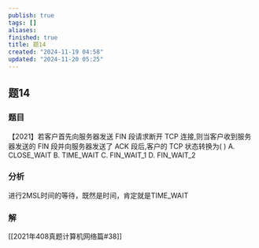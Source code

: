 ```yaml
---
publish: true
tags: []
aliases: 
finished: true
title: 题14
created: "2024-11-19 04:58"
updated: "2024-11-20 05:25"
---
```

## 题14
### 题目
【2021】若客户首先向服务器发送 FIN 段请求断开 TCP 连接,则当客户收到服务器发送的 FIN 段并向服务器发送了 ACK 段后,客户的 TCP 状态转换为( )
A. CLOSE_WAIT 
B. TIME_WAIT 
C. FIN_WAIT_1 
D. FIN_WAIT_2
### 分析
进行2MSL时间的等待，既然是时间，肯定就是TIME_WAIT
### 解
[[2021年408真题计算机网络篇#38]]